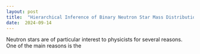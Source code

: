```yaml
---
layout: post
title:  "Hierarchical Inference of Binary Neutron Star Mass Distribution and Equation of State with Gravitational Waves"
date:  2024-09-14
---
```


Neutron stars are of particular interest to physicists for several reasons. One of the main reasons is the 